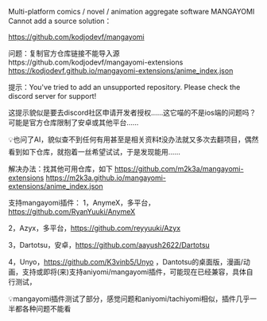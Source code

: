 Multi-platform comics / novel / animation aggregate software MANGAYOMI Cannot add a source solution：

https://github.com/kodjodevf/mangayomi

问题：复制官方仓库链接不能导入源https://github.com/kodjodevf/mangayomi-extensions
https://kodjodevf.github.io/mangayomi-extensions/anime_index.json

提示：You've tried to add an unsupported repository. Please check the discord server for support!

这提示貌似是要去discord社区申请开发者授权……这它喵的不是ios端的问题吗？可能是官方仓库限制了安卓或其他平台……

💡也问了AI，貌似查不到任何有用甚至是相关资料❗️没办法就又多次去翻项目，偶然看到如下仓库，就抱着一丝希望试试，于是发现能用……

解决办法：找其他可用仓库，如下
https://github.com/m2k3a/mangayomi-extensions 
https://m2k3a.github.io/mangayomi-extensions/anime_index.json

支持mangayomi插件：
1，AnymeX，多平台，https://github.com/RyanYuuki/AnymeX

2，Azyx，多平台，https://github.com/reyyuuki/Azyx

3，Dartotsu，安卓，https://github.com/aayush2622/Dartotsu

4，Unyo，https://github.com/K3vinb5/Unyo ，Dantotsu的桌面版，漫画/动画，支持或即将(来)支持aniyomi/mangayomi插件，可能现在已经兼容，具体自行测试，

💡mangayomi插件测试了部分，感觉问题和aniyomi/tachiyomi相似，插件几乎一半都各种问题不能看